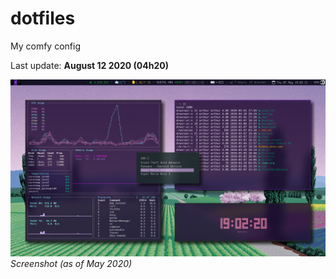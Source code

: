 # dotfiles
My comfy config

Last update: **August 12 2020 (04h20)**

![screenshot](https://github.com/arthurmassanes/dotfiles/blob/master/screenshots/sakura.png)
_Screenshot (as of May 2020)_
